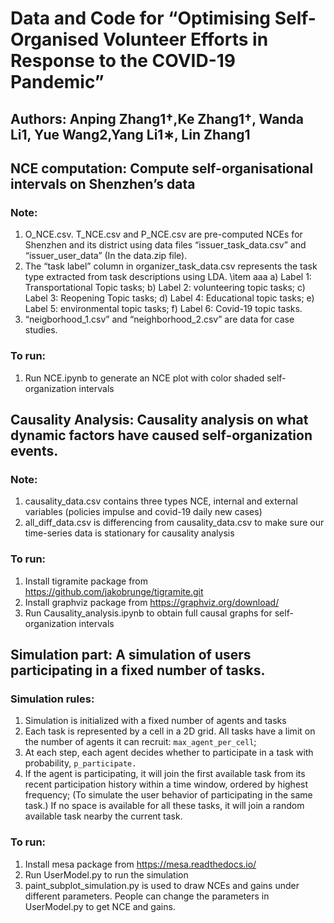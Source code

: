 # Data and Code for “Optimising Self-Organised Volunteer Efforts in Response to the COVID-19 Pandemic”
## Authors: Anping Zhang1†,Ke Zhang1†, Wanda Li1, Yue Wang2,Yang Li1∗, Lin Zhang1

## NCE computation: Compute self-organisational intervals on Shenzhen’s data
### Note:
1.	O_NCE.csv. T_NCE.csv and P_NCE.csv are pre-computed NCEs for Shenzhen and its district using data files “issuer_task_data.csv” and “issuer_user_data” (In the data.zip file).
2.	The “task label” column in organizer_task_data.csv represents the task type extracted from task descriptions using LDA. 
\item aaa
a)	Label 1: Transportational Topic tasks; 
b)	Label 2: volunteering topic tasks; 
c)	Label 3: Reopening Topic tasks;
d)	Label 4: Educational topic tasks; 
e)	Label 5: environmental topic tasks; 
f)	Label 6: Covid-19 topic tasks.
3.	“neigborhood_1.csv” and “neighborhood_2.csv” are data for case studies.

### To run:
1.	Run NCE.ipynb to generate an NCE plot with color shaded self-organization intervals

## Causality Analysis: Causality analysis on what dynamic factors have caused self-organization events.
### Note:
1.	causality_data.csv contains three types NCE, internal and external variables (policies impulse and covid-19 daily new cases)
2.	all_diff_data.csv is differencing from causality_data.csv to make sure our time-series data is stationary for causality analysis
### To run: 
1.	Install tigramite package from https://github.com/jakobrunge/tigramite.git
2.	Install graphviz package from https://graphviz.org/download/
3.	Run Causality_analysis.ipynb to obtain full causal graphs for self-organization intervals

## Simulation part: A simulation of users participating in a fixed number of tasks.
### Simulation rules:
1. Simulation is initialized with a fixed number of agents and tasks  
1. Each task is represented by a cell in a 2D grid. All tasks have a limit on
   the number of agents it can recruit: `max_agent_per_cell`;
2. At each step, each agent decides whether to participate in a task with
      probability, `p_participate.`
3. If the agent is participating, it will join the first available task
   from its recent participation history within a time window, ordered by highest frequency;
   (To simulate the user behavior of participating in the same task.)
   If no space is available for all these tasks, it will join a random available task nearby the current task.

### To run:
1. Install mesa package from https://mesa.readthedocs.io/
2. Run UserModel.py to run the simulation
3. paint_subplot_simulation.py is used to draw NCEs and gains under different parameters. People can change the parameters in UserModel.py to get NCE and gains.


